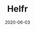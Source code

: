 ---
date: '2020-06-03'
title: 'Helfr'
tech:
- React
- TS
- Sass
- C#
- ASP.NET
- PostgreSQL
- AWS
- AWS Cognito
company: d-fine
showInProjects: false
---